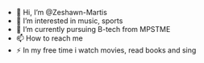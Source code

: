 - 👋 Hi, I’m @Zeshawn-Martis
- 👀 I’m interested in music, sports
- 🌱 I’m currently pursuing B-tech from MPSTME
- 📫 How to reach me 
- ⚡ In my free time i watch movies, read books and sing

<!---
Zeshawn-Martis/Zeshawn-Martis is a ✨ special ✨ repository because its `README.md` (this file) appears on your GitHub profile.
You can click the Preview link to take a look at your changes.
--->
